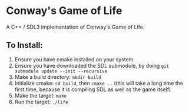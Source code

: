 # Conway's Game of Life

A C++ / SDL3 implementation of Conway's Game of Life.

## To Install:

1. Ensure you have cmake installed on your system.
2. Ensure you have downloaded the SDL submodule, by doing `git submodule update --init --recursive`
3. Make a build directory: `mkdir build`
4. Initialize cmake: `cd build`, then `cmake ..` (this will take a long time the first time, because it is compiling SDL as well as the game itself)
5. Make the target: `make`
6. Run the target: `./life`
